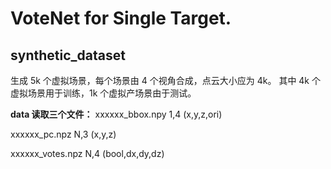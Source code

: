 
# VoteNet for Single Target.

## synthetic_dataset

生成 5k 个虚拟场景，每个场景由 4 个视角合成，点云大小应为 4k。
其中 4k 个虚拟场景用于训练，1k 个虚拟产场景由于测试。

__data 读取三个文件：__
xxxxxx_bbox.npy
1,4 (x,y,z,ori)

xxxxxx_pc.npz
N,3 (x,y,z)

xxxxxx_votes.npz
N,4 (bool,dx,dy,dz)










